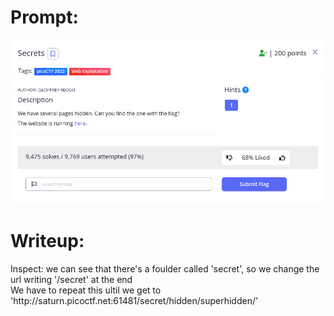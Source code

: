 <h1>
  Prompt:
</h1>

![alt text](prompt.png)

<h1>
  Writeup:
</h1>

<p>Inspect: we can see that there's a foulder called 'secret', so we change the url writing '/secret' at the end <br>
We have to repeat this ultil we get to 'http://saturn.picoctf.net:61481/secret/hidden/superhidden/'</p>
